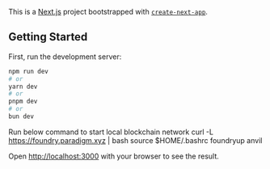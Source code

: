 This is a [Next.js](https://nextjs.org/) project bootstrapped with [`create-next-app`](https://github.com/vercel/next.js/tree/canary/packages/create-next-app).

## Getting Started

First, run the development server:

```bash
npm run dev
# or
yarn dev
# or
pnpm dev
# or
bun dev
```


Run below command to start local blockchain network
curl -L https://foundry.paradigm.xyz | bash
source $HOME/.bashrc
foundryup
anvil




Open [http://localhost:3000](http://localhost:3000) with your browser to see the result.